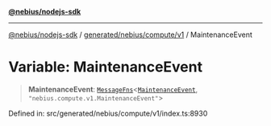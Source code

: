 [**@nebius/nodejs-sdk**](../../../../../README.md)

***

[@nebius/nodejs-sdk](../../../../../README.md) / [generated/nebius/compute/v1](../README.md) / MaintenanceEvent

# Variable: MaintenanceEvent

> **MaintenanceEvent**: [`MessageFns`](../../../../../runtime/protos/core/interfaces/MessageFns.md)\<[`MaintenanceEvent`](../interfaces/MaintenanceEvent.md), `"nebius.compute.v1.MaintenanceEvent"`\>

Defined in: src/generated/nebius/compute/v1/index.ts:8930
